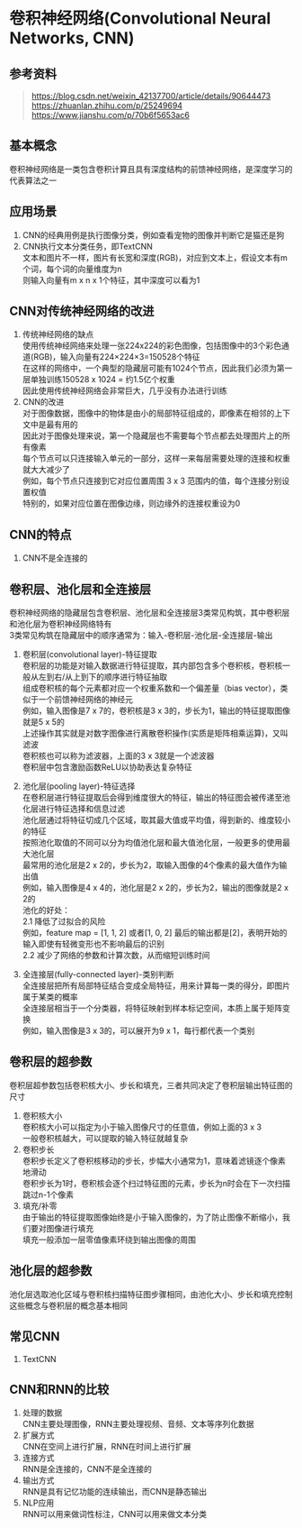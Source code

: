 # 卷积神经网络(Convolutional Neural Networks, CNN)


## 参考资料
> https://blog.csdn.net/weixin_42137700/article/details/90644473
> https://zhuanlan.zhihu.com/p/25249694
> https://www.jianshu.com/p/70b6f5653ac6

## 基本概念
卷积神经网络是一类包含卷积计算且具有深度结构的前馈神经网络，是深度学习的代表算法之一  


## 应用场景
1. CNN的经典用例是执行图像分类，例如查看宠物的图像并判断它是猫还是狗  
2. CNN执行文本分类任务，即TextCNN  
文本和图片不一样，图片有长宽和深度(RGB)，对应到文本上，假设文本有m个词，每个词的向量维度为n  
则输入向量有m x n x 1个特征，其中深度可以看为1  


## CNN对传统神经网络的改进
1. 传统神经网络的缺点  
使用传统神经网络来处理一张224x224的彩色图像，包括图像中的3个彩色通道(RGB)，输入向量有224×224×3=150528个特征  
在这样的网络中，一个典型的隐藏层可能有1024个节点，因此我们必须为第一层单独训练150528 x 1024 = 约1.5亿个权重  
因此使用传统神经网络会非常巨大，几乎没有办法进行训练  
2. CNN的改进  
对于图像数据，图像中的物体是由小的局部特征组成的，即像素在相邻的上下文中是最有用的  
因此对于图像处理来说，第一个隐藏层也不需要每个节点都去处理图片上的所有像素  
每个节点可以只连接输入单元的一部分，这样一来每层需要处理的连接和权重就大大减少了  
例如，每个节点只连接到它对应位置周围 3 x 3 范围内的值，每个连接分别设置权值  
特别的，如果对应位置在图像边缘，则边缘外的连接权重设为0  


## CNN的特点
1. CNN不是全连接的  


## 卷积层、池化层和全连接层
卷积神经网络的隐藏层包含卷积层、池化层和全连接层3类常见构筑，其中卷积层和池化层为卷积神经网络特有  
3类常见构筑在隐藏层中的顺序通常为：输入-卷积层-池化层-全连接层-输出  
1. 卷积层(convolutional layer)-特征提取  
卷积层的功能是对输入数据进行特征提取，其内部包含多个卷积核，卷积核一般从左到右/从上到下的顺序进行特征抽取  
组成卷积核的每个元素都对应一个权重系数和一个偏差量（bias vector），类似于一个前馈神经网络的神经元  
例如，输入图像是7 x 7的，卷积核是3 x 3的，步长为1，输出的特征提取图像就是5 x 5的  
上述操作其实就是对数字图像进行离散卷积操作(实质是矩阵相乘运算)，又叫滤波  
卷积核也可以称为滤波器，上面的3 x 3就是一个滤波器  
卷积层中包含激励函数ReLU以协助表达复杂特征  

2. 池化层(pooling layer)-特征选择  
在卷积层进行特征提取后会得到维度很大的特征，输出的特征图会被传递至池化层进行特征选择和信息过滤  
池化层通过将特征切成几个区域，取其最大值或平均值，得到新的、维度较小的特征  
按照池化取值的不同可以分为均值池化层和最大值池化层，一般更多的使用最大池化层  
最常用的池化层是2 x 2的，步长为2，取输入图像的4个像素的最大值作为输出值  
例如，输入图像是4 x 4的，池化层是2 x 2的，步长为2，输出的图像就是2 x 2的  
池化的好处：  
2.1 降低了过拟合的风险  
例如，feature map = [1, 1, 2] 或者[1, 0, 2] 最后的输出都是[2]，表明开始的输入即使有轻微变形也不影响最后的识别  
2.2 减少了网络的参数和计算次数，从而缩短训练时间  

3. 全连接层(fully-connected layer)-类别判断  
全连接层把所有局部特征结合变成全局特征，用来计算每一类的得分，即图片属于某类的概率  
全连接层相当于一个分类器，将特征映射到样本标记空间，本质上属于矩阵变换  
例如，输入图像是3 x 3的，可以展开为9 x 1，每行都代表一个类别  


## 卷积层的超参数
卷积层超参数包括卷积核大小、步长和填充，三者共同决定了卷积层输出特征图的尺寸  
1. 卷积核大小  
卷积核大小可以指定为小于输入图像尺寸的任意值，例如上面的3 x 3  
一般卷积核越大，可以提取的输入特征就越复杂  
2. 卷积步长  
卷积步长定义了卷积核移动的步长，步幅大小通常为1，意味着滤镜逐个像素地滑动  
卷积步长为1时，卷积核会逐个扫过特征图的元素，步长为n时会在下一次扫描跳过n-1个像素  
3. 填充/补零  
由于输出的特征提取图像始终是小于输入图像的，为了防止图像不断缩小，我们要对图像进行填充  
填充一般添加一层零值像素环绕到输出图像的周围  


## 池化层的超参数
池化层选取池化区域与卷积核扫描特征图步骤相同，由池化大小、步长和填充控制  
这些概念与卷积层的概念基本相同  


## 常见CNN
1. TextCNN


## CNN和RNN的比较
1. 处理的数据  
CNN主要处理图像，RNN主要处理视频、音频、文本等序列化数据  
2. 扩展方式  
CNN在空间上进行扩展，RNN在时间上进行扩展  
3. 连接方式  
RNN是全连接的，CNN不是全连接的  
4. 输出方式  
RNN是具有记忆功能的连续输出，而CNN是静态输出  
5. NLP应用  
RNN可以用来做词性标注，CNN可以用来做文本分类  
